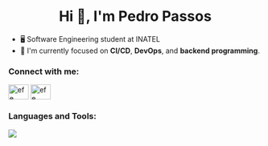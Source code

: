 <h1 align="center">Hi 👋, I'm Pedro Passos</h1>

- 🖥️ Software Engineering student at INATEL
- 🔭 I'm currently focused on **CI/CD**, **DevOps**, and **backend programming**.

<h3 align="left">Connect with me:</h3>
<p align="left">
<a href="https://www.linkedin.com/in/pedro-passos0707/" target="blank"><img align="center" src="https://raw.githubusercontent.com/rahuldkjain/github-profile-readme-generator/master/src/images/icons/Social/linked-in-alt.svg" alt="efe oral" height="30" width="40" /></a>
<a href="https://www.behance.net/pedropassos" target="blank"><img align="center" src="https://github.com/rahuldkjain/github-profile-readme-generator/blob/master/src/images/icons/Social/behance.svg"alt="efe oral" height="30" width="40" /></a></p>

<h3 align="left">Languages and Tools:</h3>
<p>
  <a href="https://skillicons.dev">
    <img src="https://skillicons.dev/icons?i=git,linux,docker,githubactions,jenkins,cypress,postman,cpp,cs,java,js,ts,py,androidstudio,flutter,react,unity,mysql,aws" />
  </a>
</p>

</div>
<br>
